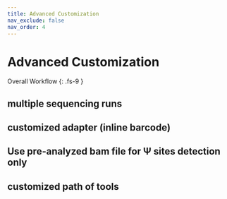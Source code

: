 ```yaml
---
title: Advanced Customization
nav_exclude: false
nav_order: 4
---
```


<!-- prettier-ignore-start -->
# Advanced Customization
Overall Workflow
{: .fs-9 }
<!-- prettier-ignore-end -->

## multiple sequencing runs

## customized adapter (inline barcode)

## Use pre-analyzed bam file for &Psi; sites detection only

## customized path of tools
